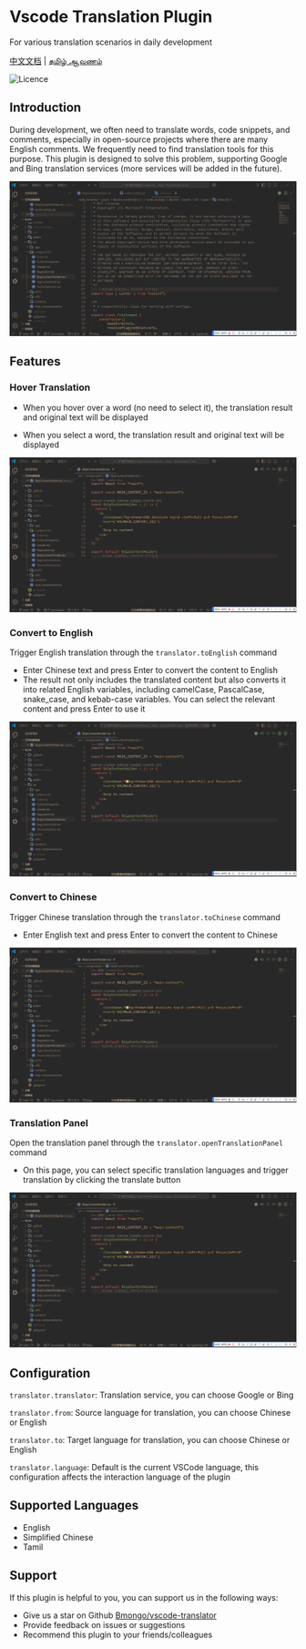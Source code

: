 # Vscode Translation Plugin

For various translation scenarios in daily development

[中文文档](./README.zh-CN.md) | [தமிழ் ஆவணம்](./README.ta.md)

![Licence](https://img.shields.io/github/license/intellism/vscode-comment-translate.svg)

## Introduction

During development, we often need to translate words, code snippets, and comments, especially in open-source projects where there are many English comments. We frequently need to find translation tools for this purpose. This plugin is designed to solve this problem, supporting Google and Bing translation services (more services will be added in the future).

![Introduction](./doc/images/features.gif)

## Features

### Hover Translation

- When you hover over a word (no need to select it), the translation result and original text will be displayed

- When you select a word, the translation result and original text will be displayed

![HoverWord](./doc/images/hover_word.gif)

### Convert to English

Trigger English translation through the `translator.toEnglish` command

- Enter Chinese text and press Enter to convert the content to English
- The result not only includes the translated content but also converts it into related English variables, including camelCase, PascalCase, snake_case, and kebab-case variables. You can select the relevant content and press Enter to use it

![ChineseToEnglish](./doc/images/chinese_to_english.gif)

### Convert to Chinese

Trigger Chinese translation through the `translator.toChinese` command

- Enter English text and press Enter to convert the content to Chinese

![EnglishToChinese](./doc/images/english_to_chinese.gif)

### Translation Panel

Open the translation panel through the `translator.openTranslationPanel` command

- On this page, you can select specific translation languages and trigger translation by clicking the translate button

![OpenPanel](./doc/images/open_panel.gif)

## Configuration

`translator.translator`: Translation service, you can choose Google or Bing

`translator.from`: Source language for translation, you can choose Chinese or English

`translator.to`: Target language for translation, you can choose Chinese or English

`translator.language`: Default is the current VSCode language, this configuration affects the interaction language of the plugin

## Supported Languages

- English
- Simplified Chinese
- Tamil

## Support

If this plugin is helpful to you, you can support us in the following ways:

- Give us a star on Github [Bmongo/vscode-translator](https://github.com/Bmongo/vscode-translator)
- Provide feedback on issues or suggestions
- Recommend this plugin to your friends/colleagues
